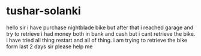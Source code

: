 # tushar-solanki
hello sir i have purchase nightblade bike but after that i reached garage and try to retrieve i had money both in bank and cash but i cant retrieve the bike. i have tried all thing restart and all of thing. i am trying to retrieve the bike form last 2 days sir please help me
